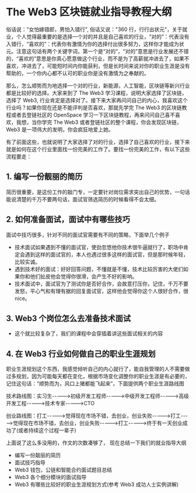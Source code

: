 # The Web3 区块链就业指导教程大纲

俗话说："女怕嫁错郎，男怕入错行",  俗话又说："360 行，行行出状元"，关于就业，个人觉得最重要的是选择一个对的并且是自己喜欢的行业，“对的”：代表没有入错行，“喜欢的”：代表你有激情为你的选择付出很多努力，这样你才能成为状元。注意这句话有两个关键字词，第一个是“对的”，“对的”意思是行业发展还不错的，“喜欢的”意思是你真心愿意做这个行业，而不是为了高薪就冲进去了，如果不喜欢，冲进去了，可能短时间内你能获利，但是长时间来说对你的职业生涯是没有帮助的，一个你内心都不认可的职业你是没有激情为之奉献的。

那么，怎么顺势而为地选择一个对的行业，新能源，人工智能，区块链等新兴行业都是比较好的选择。大家来到了 The Web3 学习课程，说明大家选择了区块链，选择了 Web3, 行业肯定是选择对了。接下来大家再问问自己的内心，我喜欢这个行业吗？如果你现在还是不能评判是否喜欢，那就先学完 The Web3 的区块链教程或者去登链社区的 OpenSpace 学习一下区块链教程，再来问问自己喜不喜欢，我想，当你学完 The Web3 或者登链社区的整个课程，你会发现区块链，Web3 是一项伟大的发明，你会疯狂地爱上她。

有了前面这些，也就说明了大家选择了对的行业，选择了自己喜欢的行业，接下来就是如何在这个行业里面找一份完美的工作了。要找一份完美的工作，有以下这些流程要走：

## 1. 编写一份靓丽的简历

简历很重要，是这份工作的敲门专，一定要针对岗位需求突出自己的优势，一句话能说清楚的千万不要两句话，面试官筛选简历的时候看得不会太细。

## 2. 如何准备面试，面试中有哪些技巧

面试中技巧很多，针对不同的面试官需要有不同的策略，下面举几个例子
- 技术面试如果遇到不懂的面试官，使劲忽悠他你技术很牛逼就行了，职场中肯定会遇到这样的面试官的，本人也遇过很多这样的面试官，但是那时候年轻，比较实诚。
- 遇到技术好的面试：好好回答问题，不懂就是不懂，技术比较厉害的大佬们如果你和他们扯皮他会觉得你很滑，会产生不好的影响。
- 技术面试中，面试官为了测试你是否好合作，会故意打压你，记住，千万不要发怒，平心气和有理有据的回复面试官，这样他会觉得你这个人很好合作，很 nice。

## 3. Web3 个岗位怎么去准备技术面试

- 这个就比较复杂了，我们的课程中会穿插着讲这些面试相关的内容

## 4. 在 Web3 行业如何做自己的职业生涯规划

职业生涯规划这个东西，我感觉倾听自己的内心就行了，能自我管理的人不需要做过多规划，因为可能每天都在变化，根据市场变化调整你的职业生涯是有必要的，记住这句话：“顺势而为，风口上猪都能飞起来”，下面提供两个职业生涯路线图

技术路线图：实习生----->初级开发工程师----->中级开发工程师----->高级开发工程----->技术专家----->CTO

创业路线图：打工----->觉得现在市场不错，去创业，创业失败----->打工----->觉得现在市场不错，去创业，创业失败----->打工----->终于有一天创业成功了(或者持续这个过程一辈子)

上面说了这么多没用的，作文的次数凑够了， 现在总结一下我们的就业指导大纲

- 编写一份靓丽的简历
- 面试技巧指导
- Web3 钱包，公链和智能合约面试题目总结
- Web3 各个细分模块的面试指导
- Web3 有哪些比较好的职业生涯规划方式(参考 Web3 成功人士实例讲解)
